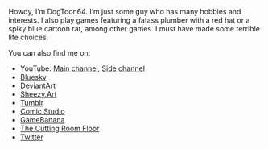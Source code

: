 Howdy, I’m DogToon64. I’m just some guy who has many hobbies and interests. I also play games featuring a fatass plumber with a red hat or a spiky blue cartoon rat, among other games. I must have made some terrible life choices.

You can also find me on:
* YouTube: <a href = "https://www.youtube.com/@DogToon64" target = "_blank">Main channel</a>, <a href = "https://www.youtube.com/@DogToon64sSideChannel" target = "_blank">Side channel</a>
* <a href = "https://bsky.app/profile/dogtoon64.bsky.social" target = "_blank">Bluesky</a>
* <a href = "https://www.deviantart.com/dogtoon64" target = "_blank">DeviantArt</a>
* <a href = "https://sheezy.art/dogtoon64" target = "_blank">Sheezy.Art</a>
* <a href = "https://www.tumblr.com/dogtoon64" target = "_blank">Tumblr</a>
* <a href = "https://comic.studio/u/DogToon64" target = "_blank">Comic Studio</a>
* <a href = "https://gamebanana.com/members/2982269" target = "_blank">GameBanana</a>
* <a href = "https://tcrf.net/User:DogToon64" target = "_blank">The Cutting Room Floor</a>
* <a href = "https://twitter.com/DogToon64" target = "_blank">Twitter</a>

<!---
DogToon64/DogToon64 is a ✨ special ✨ repository because its `README.md` (this file) appears on your GitHub profile.
You can click the Preview link to take a look at your changes.
--->
